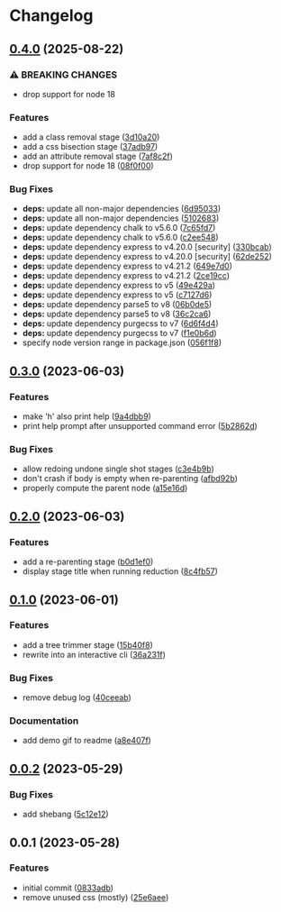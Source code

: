 # Changelog

## [0.4.0](https://github.com/thislooksfun/reduce-page/compare/reduce-page-v0.3.0...reduce-page-v0.4.0) (2025-08-22)


### ⚠ BREAKING CHANGES

* drop support for node 18

### Features

* add a class removal stage ([3d10a20](https://github.com/thislooksfun/reduce-page/commit/3d10a205948bab08441f709dacae1961c73745e0))
* add a css bisection stage ([37adb97](https://github.com/thislooksfun/reduce-page/commit/37adb97146b73783e466cc2ac4b61ec14177db79))
* add an attribute removal stage ([7af8c2f](https://github.com/thislooksfun/reduce-page/commit/7af8c2fea8fc72daff7d77fa5547d27267510bcc))
* drop support for node 18 ([08f0f00](https://github.com/thislooksfun/reduce-page/commit/08f0f007a92b7115337fd335a9d5ead0e5e3bb14))


### Bug Fixes

* **deps:** update all non-major dependencies ([6d95033](https://github.com/thislooksfun/reduce-page/commit/6d95033e5528d6f99ed1eeae719f3070689ea331))
* **deps:** update all non-major dependencies ([5102683](https://github.com/thislooksfun/reduce-page/commit/5102683a8007d83386fe91778995d5d4d00a35dc))
* **deps:** update dependency chalk to v5.6.0 ([7c65fd7](https://github.com/thislooksfun/reduce-page/commit/7c65fd72ed0509e52d89e140b0fa3958595e2aa0))
* **deps:** update dependency chalk to v5.6.0 ([c2ee548](https://github.com/thislooksfun/reduce-page/commit/c2ee548fd1a922f715a72629cfa196ab3af54282))
* **deps:** update dependency express to v4.20.0 [security] ([330bcab](https://github.com/thislooksfun/reduce-page/commit/330bcabbb3284ecd06b0574f42d7da22673002a4))
* **deps:** update dependency express to v4.20.0 [security] ([62de252](https://github.com/thislooksfun/reduce-page/commit/62de25200921c16e12f33da7b43f30d0da1ffd42))
* **deps:** update dependency express to v4.21.2 ([649e7d0](https://github.com/thislooksfun/reduce-page/commit/649e7d02c34347088263b7f9d941d71466e30cbe))
* **deps:** update dependency express to v4.21.2 ([2ce19cc](https://github.com/thislooksfun/reduce-page/commit/2ce19cce70ca236a601690a9cb011ef6c751d5cc))
* **deps:** update dependency express to v5 ([49e429a](https://github.com/thislooksfun/reduce-page/commit/49e429a0bb7db3c54b904705f1e37f2bb25354b9))
* **deps:** update dependency express to v5 ([c7127d6](https://github.com/thislooksfun/reduce-page/commit/c7127d61539a8e93d350f54cb56684e33e95c071))
* **deps:** update dependency parse5 to v8 ([06b0de5](https://github.com/thislooksfun/reduce-page/commit/06b0de5b367721aaf0caa63785e14e6503ece72d))
* **deps:** update dependency parse5 to v8 ([36c2ca6](https://github.com/thislooksfun/reduce-page/commit/36c2ca6525c2345a1b74bc544728b854c6d5bb3b))
* **deps:** update dependency purgecss to v7 ([6d6f4d4](https://github.com/thislooksfun/reduce-page/commit/6d6f4d428855418aee485237ebbecf1f18661134))
* **deps:** update dependency purgecss to v7 ([f1e0b6d](https://github.com/thislooksfun/reduce-page/commit/f1e0b6d36f3fadc0b554bd24df136244c66543d5))
* specify node version range in package.json ([056f1f8](https://github.com/thislooksfun/reduce-page/commit/056f1f884e2f41de68b683dbf50fff6d1235f4d1))

## [0.3.0](https://github.com/thislooksfun/reduce-page/compare/v0.2.0...v0.3.0) (2023-06-03)


### Features

* make 'h' also print help ([9a4dbb9](https://github.com/thislooksfun/reduce-page/commit/9a4dbb9469633554bb91606eb82844bf79f1e45d))
* print help prompt after unsupported command error ([5b2862d](https://github.com/thislooksfun/reduce-page/commit/5b2862d755fe4ba176604a0295585b255ca22a09))


### Bug Fixes

* allow redoing undone single shot stages ([c3e4b9b](https://github.com/thislooksfun/reduce-page/commit/c3e4b9bbb94e10d5ad92c6614e15432e02e2ce1c))
* don't crash if body is empty when re-parenting ([afbd92b](https://github.com/thislooksfun/reduce-page/commit/afbd92b55c9241224751da7cb2c24a54afdefd53))
* properly compute the parent node ([a15e16d](https://github.com/thislooksfun/reduce-page/commit/a15e16d847ed99b5d783c0db3fb81df855d82b91))

## [0.2.0](https://github.com/thislooksfun/reduce-page/compare/v0.1.0...v0.2.0) (2023-06-03)


### Features

* add a re-parenting stage ([b0d1ef0](https://github.com/thislooksfun/reduce-page/commit/b0d1ef00ac09e0ddb88954889bf48954082fa941))
* display stage title when running reduction ([8c4fb57](https://github.com/thislooksfun/reduce-page/commit/8c4fb5712d9e733312398ab2736740a8e72c52b1))

## [0.1.0](https://github.com/thislooksfun/reduce-page/compare/v0.0.2...v0.1.0) (2023-06-01)


### Features

* add a tree trimmer stage ([15b40f8](https://github.com/thislooksfun/reduce-page/commit/15b40f8ffc1c5d874f2dbb055fa130d59039bdbb))
* rewrite into an interactive cli ([36a231f](https://github.com/thislooksfun/reduce-page/commit/36a231f323696979fcde5dfa4b217a4631b05f57))


### Bug Fixes

* remove debug log ([40ceeab](https://github.com/thislooksfun/reduce-page/commit/40ceeab345ef01bcfb7cc49288e8ce8c6ae56a76))


### Documentation

* add demo gif to readme ([a8e407f](https://github.com/thislooksfun/reduce-page/commit/a8e407f764b3081497dba391a3e3eda716155ed9))

## [0.0.2](https://github.com/thislooksfun/reduce-page/compare/v0.0.1...v0.0.2) (2023-05-29)


### Bug Fixes

* add shebang ([5c12e12](https://github.com/thislooksfun/reduce-page/commit/5c12e124749e7c77de7abf4b03f92649bfd57129))

## 0.0.1 (2023-05-28)


### Features

* initial commit ([0833adb](https://github.com/thislooksfun/reduce-page/commit/0833adb1fcf16092f4f3f1fdfd29b4b8d5e0a059))
* remove unused css (mostly) ([25e6aee](https://github.com/thislooksfun/reduce-page/commit/25e6aee1dbd53a1493b1d466b00a50683e1accec))
